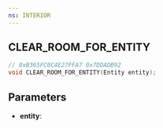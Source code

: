 ```yaml
---
ns: INTERIOR
---
```

## CLEAR_ROOM_FOR_ENTITY

```c
// 0xB365FC0C4E27FFA7 0x7DDADB92
void CLEAR_ROOM_FOR_ENTITY(Entity entity);
```


## Parameters
* **entity**: 

